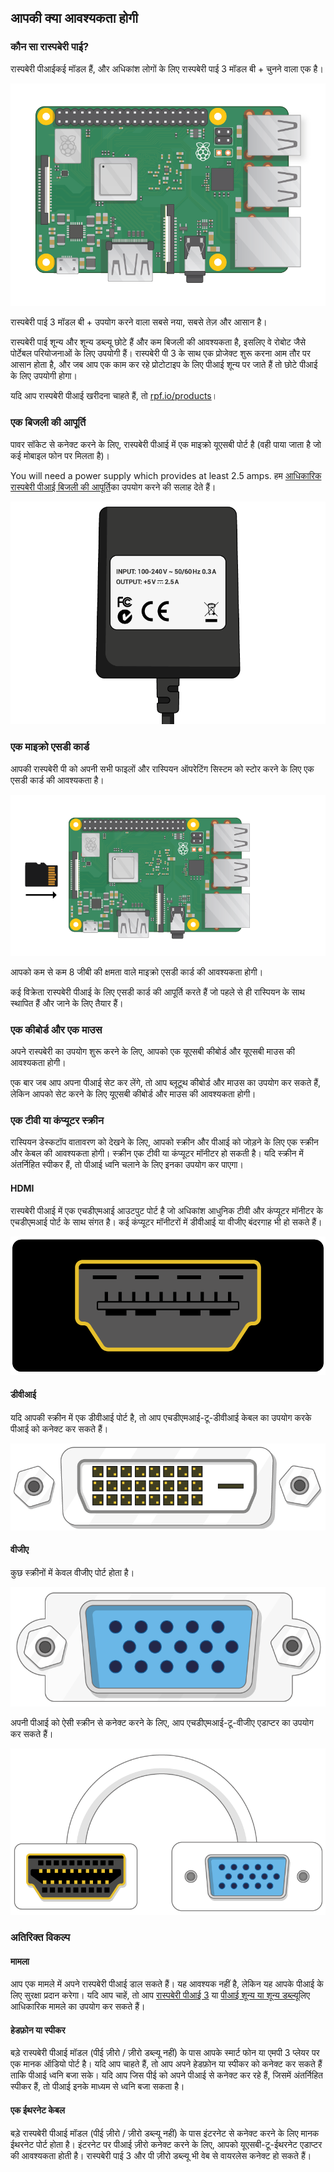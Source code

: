 ## आपकी क्या आवश्यकता होगी

### कौन सा रास्पबेरी पाई?

रास्पबेरी पीआई</a>कई मॉडल हैं, और अधिकांश लोगों के लिए रास्पबेरी पाई 3 मॉडल बी + चुनने वाला एक है।</p> 

![रास्पबेरी पाई 3](images/raspberry-pi.png)

रास्पबेरी पाई 3 मॉडल बी + उपयोग करने वाला सबसे नया, सबसे तेज़ और आसान है।

रास्पबेरी पाई शून्य और शून्य डब्ल्यू छोटे हैं और कम बिजली की आवश्यकता है, इसलिए वे रोबोट जैसे पोर्टेबल परियोजनाओं के लिए उपयोगी हैं। रास्पबेरी पी 3 के साथ एक प्रोजेक्ट शुरू करना आम तौर पर आसान होता है, और जब आप एक काम कर रहे प्रोटोटाइप के लिए पीआई शून्य पर जाते हैं तो छोटे पीआई के लिए उपयोगी होगा।

यदि आप रास्पबेरी पीआई खरीदना चाहते हैं, तो [rpf.io/products](https://rpf.io/products)।

### एक बिजली की आपूर्ति

पावर सॉकेट से कनेक्ट करने के लिए, रास्पबेरी पीआई में एक माइक्रो यूएसबी पोर्ट है (वही पाया जाता है जो कई मोबाइल फोन पर मिलता है)।

You will need a power supply which provides at least 2.5 amps. हम [आधिकारिक रास्पबेरी पीआई बिजली की आपूर्ति](https://www.raspberrypi.org/products/raspberry-pi-universal-power-supply/)का उपयोग करने की सलाह देते हैं।

![बिजली की आपूर्ति](images/powersupply.png)

### एक माइक्रो एसडी कार्ड

आपकी रास्पबेरी पी को अपनी सभी फाइलों और रास्पियन ऑपरेटिंग सिस्टम को स्टोर करने के लिए एक एसडी कार्ड की आवश्यकता है।

![एसडी कार्ड](images/pi-sd.png)

आपको कम से कम 8 जीबी की क्षमता वाले माइक्रो एसडी कार्ड की आवश्यकता होगी।

कई विक्रेता रास्पबेरी पीआई के लिए एसडी कार्ड की आपूर्ति करते हैं जो पहले से ही रास्पियन के साथ स्थापित हैं और जाने के लिए तैयार हैं।

### एक कीबोर्ड और एक माउस

अपने रास्पबेरी का उपयोग शुरू करने के लिए, आपको एक यूएसबी कीबोर्ड और यूएसबी माउस की आवश्यकता होगी।

एक बार जब आप अपना पीआई सेट कर लेंगे, तो आप ब्लूटूथ कीबोर्ड और माउस का उपयोग कर सकते हैं, लेकिन आपको सेट करने के लिए यूएसबी कीबोर्ड और माउस की आवश्यकता होगी।

### एक टीवी या कंप्यूटर स्क्रीन

रास्पियन डेस्कटॉप वातावरण को देखने के लिए, आपको स्क्रीन और पीआई को जोड़ने के लिए एक स्क्रीन और केबल की आवश्यकता होगी। स्क्रीन एक टीवी या कंप्यूटर मॉनीटर हो सकती है। यदि स्क्रीन में अंतर्निहित स्पीकर हैं, तो पीआई ध्वनि चलाने के लिए इनका उपयोग कर पाएगा।

#### HDMI

रास्पबेरी पीआई में एक एचडीएमआई आउटपुट पोर्ट है जो अधिकांश आधुनिक टीवी और कंप्यूटर मॉनीटर के एचडीएमआई पोर्ट के साथ संगत है। कई कंप्यूटर मॉनीटरों में डीवीआई या वीजीए बंदरगाह भी हो सकते हैं।

![एचडीएमआई पोर्ट](images/hdmi-port.png)

#### डीवीआई

यदि आपकी स्क्रीन में एक डीवीआई पोर्ट है, तो आप एचडीएमआई-टू-डीवीआई केबल का उपयोग करके पीआई को कनेक्ट कर सकते हैं।

![डीवी पोर्ट](images/dvi-port.png)

#### वीजीए

कुछ स्क्रीनों में केवल वीजीए पोर्ट होता है।

![वीजीए पोर्ट](images/vga-port.png)

अपनी पीआई को ऐसी स्क्रीन से कनेक्ट करने के लिए, आप एचडीएमआई-टू-वीजीए एडाप्टर का उपयोग कर सकते हैं।

![वीडीए एडाप्टर पोर्ट के लिए hdmi](images/hdmi-vga-adapter.png)

### अतिरिक्त विकल्प

#### मामला

आप एक मामले में अपने रास्पबेरी पीआई डाल सकते हैं। यह आवश्यक नहीं है, लेकिन यह आपके पीआई के लिए सुरक्षा प्रदान करेगा। यदि आप चाहें, तो आप [रास्पबेरी पीआई 3](https://www.raspberrypi.org/products/raspberry-pi-3-case/) या [पीआई शून्य या शून्य डब्ल्यू](https://www.raspberrypi.org/products/raspberry-pi-zero-case/)लिए आधिकारिक मामले का उपयोग कर सकते हैं।

#### हेडफ़ोन या स्पीकर

बड़े रास्पबेरी पीआई मॉडल (पीई ज़ीरो / ज़ीरो डब्ल्यू नहीं) के पास आपके स्मार्ट फोन या एमपी 3 प्लेयर पर एक मानक ऑडियो पोर्ट है। यदि आप चाहते हैं, तो आप अपने हेडफ़ोन या स्पीकर को कनेक्ट कर सकते हैं ताकि पीआई ध्वनि बजा सके। यदि आप जिस पीई को अपने पीआई से कनेक्ट कर रहे हैं, जिसमें अंतर्निहित स्पीकर हैं, तो पीआई इनके माध्यम से ध्वनि बजा सकता है।

#### एक ईथरनेट केबल

बड़े रास्पबेरी पीआई मॉडल (पीई ज़ीरो / ज़ीरो डब्ल्यू नहीं) के पास इंटरनेट से कनेक्ट करने के लिए मानक ईथरनेट पोर्ट होता है। इंटरनेट पर पीआई ज़ीरो कनेक्ट करने के लिए, आपको यूएसबी-टू-ईथरनेट एडाप्टर की आवश्यकता होती है। रास्पबेरी पाई 3 और पी ज़ीरो डब्ल्यू भी वेब से वायरलेस कनेक्ट हो सकते हैं।